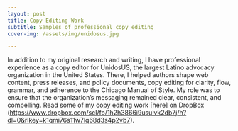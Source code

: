 ```yaml
---
layout: post
title: Copy Editing Work
subtitle: Samples of professional copy editing
cover-img: /assets/img/unidosus.jpg

---
```


In addition to my original research and writing, I have professional experience as a copy editor for UnidosUS, the largest Latino advocacy organization in the United States. There, I helped authors shape web content, press releases, and policy documents, copy editing for clarity, flow, grammar, and adherence to the Chicago Manual of Style. My role was to ensure that the organization’s messaging remained clear, consistent, and compelling. Read some of my copy editing work [here] on DropBox (https://www.dropbox.com/scl/fo/1h2h3866i9usuivk2db7j/h?dl=0&rlkey=k1qmi76s11w7lq68d3s4p2vb7).
